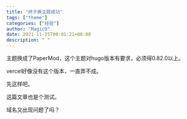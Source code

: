 ```yaml
---
title: "终于换主题成功"
tags: ["theme"]
categories: ["经验"]
author: "MagicQ"
date: 2021-11-25T00:01:21+08:00
description: " "
---
```


主题换成了PaperMod，这个主题对hugo版本有要求，必须得0.82.0以上。

vercel好像没有这个版本，一直弄不成。

先这样吧。

这篇文章也是个测试。

域名又出现问题了吗？
